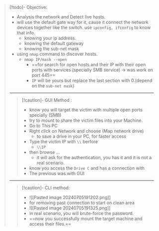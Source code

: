 
>[!todo]- Objective:
>- Analysis the network and Detect live hosts.
>- will use the default gate way for it, cause it connect the network devices together like the switch. use `ipconfig, ifconfig` to know that info.
>	- knowing your ip address.
>	- knowing the default gateway
>	- knowing the sub-net mask
>- using `nmap` command to discover hosts.
>	- `nmap IP/mask --open`
>		- ==for search for open hosts and their IP with their open ports with services (specially SMB service) -> was work on port 445== 
>		- `IP` will be yours but replace the last section with 0.(depend on the `sub-net mask`)
>---
>>[!caution]- GUI Method :
>>- know you will target the victim with multiple open ports specially (SMB)
>>- try to mount to share the victim files into your Machine.
>>	-  Go to This PC
>>	- Right click on Network and choose (Map network drive)
>>		- to save a drive in your PC, for faster access
>>	- Type the victim IP with `\\` berfore
>>		- `\\IP`
>>	- then browse ...
>>		- it will ask for the authentication, you has it and it is not a real scenario.
>>	- know you access the `Drive C` and has a connection with
>>	- The previous was with GUI
>----
>>[!caution]- CLI method:
>>- ![[Pasted image 20240705191202.png]]
>>	- for removing past connection to start on clean area
>>- ![[Pasted image 20240705191325.png]]
>>	- in real scenario, you will brute-force the password.
>>- ==now you successfully mount the target machine and access their files.==


